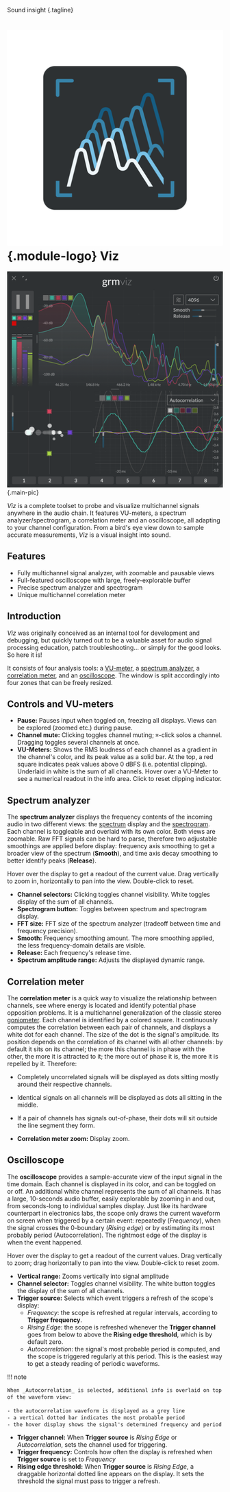 Sound insight
{.tagline}

# ![Viz module logo](../assets/images/modules/viz/viz.svg){.module-logo} Viz

![Screenshot of the Viz module](../assets/images/modules/viz/viz.png){.main-pic}

_Viz_ is a complete toolset to probe and visualize multichannel signals anywhere in the audio chain. It features VU-meters, a spectrum analyzer/spectrogram, a correlation meter and an oscilloscope, all adapting to your channel configuration. From a bird's eye view down to sample accurate measurements, _Viz_ is a visual insight into sound.

## Features

- Fully multichannel signal analyzer, with zoomable and pausable views
- Full-featured oscilloscope with large, freely-explorable buffer
- Precise spectrum analyzer and spectrogram
- Unique multichannel correlation meter

## Introduction

_Viz_ was originally conceived as an internal tool for development and debugging, but quickly turned out to be a valuable asset for audio signal processing education, patch troubleshooting... or simply for the good looks. So here it is!

It consists of four analysis tools: a [VU-meter](#controls-and-vu-meters), a [spectrum analyzer](#spectrum-analyzer), a [correlation meter](#correlation-meter), and an [oscilloscope](#oscilloscope). The window is split accordingly into four zones that can be freely resized.

## Controls and VU-meters

- **Pause:** Pauses input when toggled on, freezing all displays. Views can be explored (zoomed etc.) during pause.
- **Channel mute:** Clicking toggles channel muting;  `⌘`-click solos a channel. Dragging toggles several channels at once.
- **VU-Meters:** Shows the RMS loudness of each channel as a gradient in the channel's color, and its peak value as a solid bar. At the top, a red square indicates peak values above 0 dBFS (i.e. potential clipping). Underlaid in white is the sum of all channels. Hover over a VU-Meter to see a numerical readout in the info area. Click to reset clipping indicator.

## Spectrum analyzer

The **spectrum analyzer** displays the frequency contents of the incoming audio in two different views: the [spectrum](https://en.wikipedia.org/wiki/Spectral_density) display and the [spectrogram](https://en.wikipedia.org/wiki/Spectrogram). Each channel is toggleable and overlaid with its own color. Both views are zoomable. Raw FFT signals can be hard to parse, therefore two adjustable smoothings are applied before display: frequency axis smoothing to get a broader view of the spectrum (**Smooth**), and time axis decay smoothing to better identify peaks  (**Release**).

Hover over the display to get a readout of the current value. Drag vertically to zoom in, horizontally to pan into the view. Double-click to reset.

- **Channel selectors:** Clicking toggles channel visibility. White toggles display of the sum of all channels.
- **Spectrogram button:** Toggles between spectrum and spectrogram display.
- **FFT size:** FFT size of the spectrum analyzer (tradeoff between time and frequency precision).
- **Smooth:** Frequency smoothing amount. The more smoothing applied, the less frequency-domain details are visible.
- **Release:** Each frequency's release time.
- **Spectrum amplitude range:** Adjusts the displayed dynamic range.

## Correlation meter

The **correlation meter** is a quick way to visualize the relationship between channels, see where
energy is located and identify potential phase opposition problems. It is a multichannel
generalization of the classic stereo [goniometer](https://en.wikipedia.org/wiki/Goniometer_(audio)).
Each channel is identified by a colored square. It continuously computes the correlation between
each pair of channels, and displays a white dot for each channel. The size of the dot is the signal's amplitude. Its position depends on the correlation of its channel with all other channels: by default it sits on its channel; the more this channel is in phase with the other, the more it is attracted to it; the more out of phase it is, the more it is repelled by it. Therefore:

- Completely uncorrelated signals will be displayed as dots sitting mostly around their respective channels.
- Identical signals on all channels will be displayed as dots all sitting in the middle.
- If a pair of channels has signals out-of-phase, their dots will sit outside the line segment they form.

- **Correlation meter zoom:** Display zoom.

## Oscilloscope

The **oscilloscope** provides a sample-accurate view of the input signal in the time domain. Each channel is displayed in its color, and can be toggled on or off. An additional white channel represents the sum of all channels. It has a large, 10-seconds audio buffer, easily explorable by zooming in and out, from seconds-long to individual samples display. Just like its hardware counterpart in electronics labs, the scope only draws the current waveform on screen when triggered by a certain event: repeatedly (_Frequency_), when the signal crosses the 0-boundary (_Rising edge_) or by estimating its most probably period (Autocorrelation). The rightmost edge of the display is when the event happened.

Hover over the display to get a readout of the current values. Drag vertically to zoom; drag horizontally to pan into the view. Double-click to reset zoom.

- **Vertical range:** Zooms vertically into signal amplitude
- **Channel selector:** Toggles channel visibility. The white button toggles the display of the sum of all channels.
- **Trigger source:** Selects which event triggers a refresh of the scope's display:
    - _Frequency_: the scope is refreshed at regular intervals, according to **Trigger frequency**.
    - _Rising Edge_: the scope is refreshed whenever the **Trigger channel** goes from below to above the **Rising edge threshold**, which is by default zero.
    - _Autocorrelation_: the signal's most probable period is computed, and the scope is triggered regularly at this period. This is the easiest way to get a steady reading of periodic waveforms.

!!! note

    When _Autocorrelation_ is selected, additional info is overlaid on top of the waveform view:

    - the autocorrelation waveform is displayed as a grey line
    - a vertical dotted bar indicates the most probable period
    - the hover display shows the signal's determined frequency and period

- **Trigger channel:** When **Trigger source** is _Rising Edge_ or _Autocorrelation_, sets the channel used for triggering.
- **Trigger frequency:** Controls how often the display is refreshed when **Trigger source** is set to _Frequency_
- **Rising edge threshold:** When **Trigger source** is _Rising Edge_, a draggable horizontal dotted line appears on the display. It sets the threshold the signal must pass to trigger a refresh.
